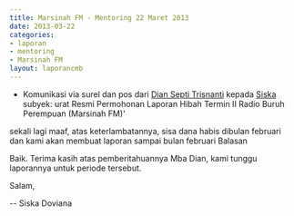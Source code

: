 ```yaml
---
title: Marsinah FM - Mentoring 22 Maret 2013
date: 2013-03-22
categories:
- laporan
- mentoring
- Marsinah FM
layout: laporancmb
---
```


* Komunikasi via surel dan pos dari [Dian Septi Trisnanti](http://wiki.ciptamedia.org/wiki/Dian_Septi_Trisnanti) kepada [Siska](http://wiki.ciptamedia.org/wiki/Siska_Doviana) subyek: urat Resmi Permohonan Laporan Hibah Termin II Radio Buruh Perempuan (Marsinah FM)'

sekali lagi maaf, atas keterlambatannya, sisa dana habis dibulan februari dan kami akan membuat laporan sampai bulan februari
Balasan

Baik. Terima kasih atas pemberitahuannya Mba Dian, kami tunggu laporannya untuk periode tersebut.

Salam,


-- 
Siska Doviana 
